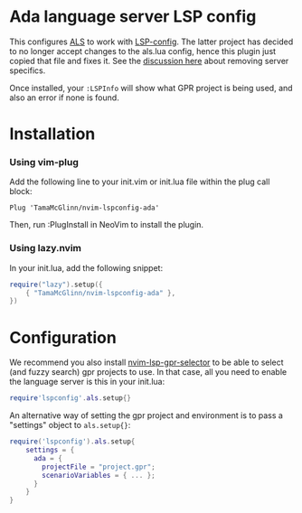# Ada language server LSP config

This configures [ALS](https://github.com/AdaCore/ada_language_server) to work with [LSP-config](https://github.com/neovim/nvim-lspconfig). 
The latter project has decided to no longer accept changes to the als.lua config, hence this plugin just copied that file and fixes it.
See the [discussion here](https://github.com/neovim/nvim-lspconfig/pull/1693) about removing server specifics.

Once installed, your `:LSPInfo` will show what GPR project is being used, and also an error if none is found.


# Installation

### Using vim-plug

Add the following line to your init.vim or init.lua file within the plug call block:

```vim
Plug 'TamaMcGlinn/nvim-lspconfig-ada'
```

Then, run :PlugInstall in NeoVim to install the plugin.

### Using lazy.nvim

In your init.lua, add the following snippet:

```lua
require("lazy").setup({
    { "TamaMcGlinn/nvim-lspconfig-ada" },
})
```

# Configuration

We recommend you also install [nvim-lsp-gpr-selector](https://github.com/TamaMcGlinn/nvim-lsp-gpr-selector)
to be able to select (and fuzzy search) gpr projects to use. In that case, all you need to enable the language
server is this in your init.lua:

```lua
require'lspconfig'.als.setup{}
```

An alternative way of setting the gpr project and environment is to pass a "settings" object to `als.setup{}`:

```lua
require('lspconfig').als.setup{
    settings = {
      ada = {
        projectFile = "project.gpr";
        scenarioVariables = { ... };
      }
    }
}
```
